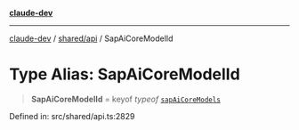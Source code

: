 [**claude-dev**](../../../README.md)

***

[claude-dev](../../../README.md) / [shared/api](../README.md) / SapAiCoreModelId

# Type Alias: SapAiCoreModelId

> **SapAiCoreModelId** = keyof *typeof* [`sapAiCoreModels`](../variables/sapAiCoreModels.md)

Defined in: src/shared/api.ts:2829
